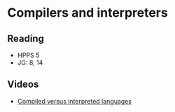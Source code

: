 # Compilers and interpreters

## Reading

* HPPS 5
* JG: 8, 14

## Videos

* [Compiled versus interpreted languages](https://sid.erda.dk/share_redirect/f8RgVGzlET/compiled-interpreted-tombstone.mp4)
